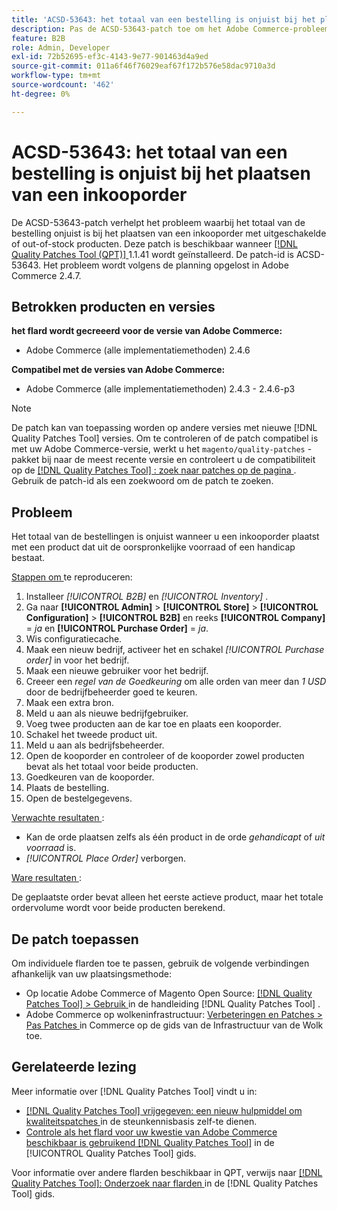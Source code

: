 ```yaml
---
title: 'ACSD-53643: het totaal van een bestelling is onjuist bij het plaatsen van een inkooporder'
description: Pas de ACSD-53643-patch toe om het Adobe Commerce-probleem op te lossen waarbij het totaal van de bestelling onjuist is wanneer een inkooporder wordt geplaatst met uitgeschakelde of out-of-stock producten.
feature: B2B
role: Admin, Developer
exl-id: 72b52695-ef3c-4143-9e77-901463d4a9ed
source-git-commit: 011a6f46f76029eaf67f172b576e58dac9710a3d
workflow-type: tm+mt
source-wordcount: '462'
ht-degree: 0%

---
```


# ACSD-53643: het totaal van een bestelling is onjuist bij het plaatsen van een inkooporder

De ACSD-53643-patch verhelpt het probleem waarbij het totaal van de bestelling onjuist is bij het plaatsen van een inkooporder met uitgeschakelde of out-of-stock producten. Deze patch is beschikbaar wanneer [[!DNL Quality Patches Tool (QPT)] ](https://experienceleague.adobe.com/en/docs/commerce-operations/tools/quality-patches-tool/quality-patches-tool-to-self-serve-quality-patches) 1.1.41 wordt geïnstalleerd. De patch-id is ACSD-53643. Het probleem wordt volgens de planning opgelost in Adobe Commerce 2.4.7.

## Betrokken producten en versies

**het flard wordt gecreeerd voor de versie van Adobe Commerce:**

* Adobe Commerce (alle implementatiemethoden) 2.4.6

**Compatibel met de versies van Adobe Commerce:**

* Adobe Commerce (alle implementatiemethoden) 2.4.3 - 2.4.6-p3

>[!NOTE]
>
>De patch kan van toepassing worden op andere versies met nieuwe [!DNL Quality Patches Tool] versies. Om te controleren of de patch compatibel is met uw Adobe Commerce-versie, werkt u het `magento/quality-patches` -pakket bij naar de meest recente versie en controleert u de compatibiliteit op de [[!DNL Quality Patches Tool] : zoek naar patches op de pagina ](https://experienceleague.adobe.com/tools/commerce-quality-patches/index.html) . Gebruik de patch-id als een zoekwoord om de patch te zoeken.

## Probleem

Het totaal van de bestellingen is onjuist wanneer u een inkooporder plaatst met een product dat uit de oorspronkelijke voorraad of een handicap bestaat.

<u> Stappen om </u> te reproduceren:

1. Installeer *[!UICONTROL B2B]* en *[!UICONTROL Inventory]* .
1. Ga naar **[!UICONTROL Admin]** > **[!UICONTROL Store]** > **[!UICONTROL Configuration]** > **[!UICONTROL B2B]** en reeks **[!UICONTROL Company]** = *ja* en **[!UICONTROL Purchase Order]** = *ja*.
1. Wis configuratiecache.
1. Maak een nieuw bedrijf, activeer het en schakel *[!UICONTROL Purchase order]* in voor het bedrijf.
1. Maak een nieuwe gebruiker voor het bedrijf.
1. Creeer een *regel van de Goedkeuring* om alle orden van meer dan *1 USD* door de bedrijfbeheerder goed te keuren.
1. Maak een extra bron.
1. Meld u aan als nieuwe bedrijfgebruiker.
1. Voeg twee producten aan de kar toe en plaats een kooporder.
1. Schakel het tweede product uit.
1. Meld u aan als bedrijfsbeheerder.
1. Open de kooporder en controleer of de kooporder zowel producten bevat als het totaal voor beide producten.
1. Goedkeuren van de kooporder.
1. Plaats de bestelling.
1. Open de bestelgegevens.

<u> Verwachte resultaten </u>:

* Kan de orde plaatsen zelfs als één product in de orde *gehandicapt* of *uit voorraad* is.
* *[!UICONTROL Place Order]* verborgen.

<u> Ware resultaten </u>:

De geplaatste order bevat alleen het eerste actieve product, maar het totale ordervolume wordt voor beide producten berekend.

## De patch toepassen

Om individuele flarden toe te passen, gebruik de volgende verbindingen afhankelijk van uw plaatsingsmethode:

* Op locatie Adobe Commerce of Magento Open Source: [[!DNL Quality Patches Tool] > Gebruik ](/help/tools/quality-patches-tool/usage.md) in de handleiding [!DNL Quality Patches Tool] .
* Adobe Commerce op wolkeninfrastructuur: [ Verbeteringen en Patches > Pas Patches ](https://experienceleague.adobe.com/docs/commerce-cloud-service/user-guide/develop/upgrade/apply-patches.html) in Commerce op de gids van de Infrastructuur van de Wolk toe.

## Gerelateerde lezing

Meer informatie over [!DNL Quality Patches Tool] vindt u in:

* [[!DNL Quality Patches Tool]  vrijgegeven: een nieuw hulpmiddel om kwaliteitspatches ](https://experienceleague.adobe.com/en/docs/commerce-operations/tools/quality-patches-tool/quality-patches-tool-to-self-serve-quality-patches) in de steunkennisbasis zelf-te dienen.
* [ Controle als het flard voor uw kwestie van Adobe Commerce beschikbaar is gebruikend  [!DNL Quality Patches Tool]](/help/tools/quality-patches-tool/patches-available-in-qpt/check-patch-for-magento-issue-with-magento-quality-patches.md) in de [!UICONTROL Quality Patches Tool] gids.


Voor informatie over andere flarden beschikbaar in QPT, verwijs naar [[!DNL Quality Patches Tool]: Onderzoek naar flarden ](https://experienceleague.adobe.com/tools/commerce-quality-patches/index.html) in de [!DNL Quality Patches Tool] gids.
